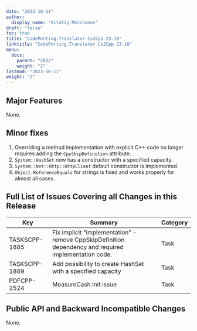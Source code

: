 ```yaml
---
date: "2023-10-11"
author:
  display_name: "Vitaliy Molchanov"
draft: "false"
toc: true
title: "CodePorting.Translator Cs2Cpp 23.10"
linktitle: "CodePorting.Translator Cs2Cpp 23.10"
menu:
  docs:
    parent: "2023"
    weight: "2"
lastmod: "2023-10-11"
weight: "2"
---
```


## Major Features ##

None.

## Minor fixes ##

1. Overriding a method implementation with explicit C++ code no longer requires adding the `CppSkipDefinition` attribute.
1. `System::HashSet` now has a constructor with a specified capacity.
1. `System::Net::Http::HttpClient` default constructor is implemented.
1. `Object.ReferenceEquals` for strings is fixed and works properly for almost all cases.

## Full List of Issues Covering all Changes in this Release ##

| Key | Summary | Category |
| --- | --- | --- |
| TASKSCPP-1885 | Fix implicit "implementation" - remove CppSkipDefinition dependency and required implementation code. | Task |
| TASKSCPP-1889 | Add possibility to create HashSet with a specified capacity | Task |
| PDFCPP-2524 | MeasureCash.Init issue | Task |

## Public API and Backward Incompatible Changes ##

None.
